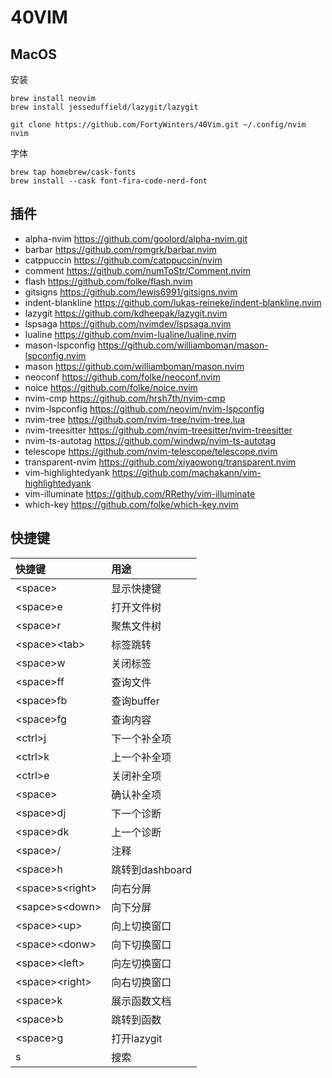 # 40VIM

## MacOS

安装

```
brew install neovim
brew install jesseduffield/lazygit/lazygit

git clone https://github.com/FortyWinters/40Vim.git ~/.config/nvim
nvim
```

字体

```
brew tap homebrew/cask-fonts
brew install --cask font-fira-code-nerd-font
```

## 插件

- alpha-nvim https://github.com/goolord/alpha-nvim.git
- barbar https://github.com/romgrk/barbar.nvim
- catppuccin https://github.com/catppuccin/nvim
- comment https://github.com/numToStr/Comment.nvim
- flash https://github.com/folke/flash.nvim
- gitsigns https://github.com/lewis6991/gitsigns.nvim
- indent-blankline https://github.com/lukas-reineke/indent-blankline.nvim
- lazygit https://github.com/kdheepak/lazygit.nvim
- lspsaga https://github.com/nvimdev/lspsaga.nvim
- lualine https://github.com/nvim-lualine/lualine.nvim
- mason-lspconfig https://github.com/williamboman/mason-lspconfig.nvim
- mason https://github.com/williamboman/mason.nvim
- neoconf https://github.com/folke/neoconf.nvim
- noice https://github.com/folke/noice.nvim
- nvim-cmp https://github.com/hrsh7th/nvim-cmp
- nvim-lspconfig https://github.com/neovim/nvim-lspconfig
- nvim-tree https://github.com/nvim-tree/nvim-tree.lua
- nvim-treesitter https://github.com/nvim-treesitter/nvim-treesitter
- nvim-ts-autotag https://github.com/windwp/nvim-ts-autotag
- telescope https://github.com/nvim-telescope/telescope.nvim
- transparent-nvim https://github.com/xiyaowong/transparent.nvim
- vim-highlightedyank https://github.com/machakann/vim-highlightedyank
- vim-illuminate https://github.com/RRethy/vim-illuminate
- which-key https://github.com/folke/which-key.nvim

## 快捷键

| 快捷键              | 用途            |
| :------------------ | :-------------- |
| \<space\>           | 显示快捷键      |
| \<space\>e          | 打开文件树      |
| \<space\>r          | 聚焦文件树      |
| \<space\>\<tab\>    | 标签跳转        |
| \<space\>w          | 关闭标签        |
| \<space\>ff         | 查询文件        |
| \<space\>fb         | 查询buffer      |
| \<space\>fg         | 查询内容        |
| \<ctrl\>j           | 下一个补全项    |
| \<ctrl\>k           | 上一个补全项    |
| \<ctrl\>e           | 关闭补全项      |
| \<space\>           | 确认补全项      |
| \<space\>dj         | 下一个诊断      |
| \<space\>dk         | 上一个诊断      |
| \<space\>/          | 注释            |
| \<space\>h          | 跳转到dashboard |
| \<space\>s\<right\> | 向右分屏        |
| \<sapce\>s\<down\>  | 向下分屏        |
| \<space\>\<up\>     | 向上切换窗口    |
| \<space\>\<donw\>   | 向下切换窗口    |
| \<space\>\<left\>   | 向左切换窗口    |
| \<space\>\<right\>  | 向右切换窗口    |
| \<space\>k          | 展示函数文档    |
| \<space\>b          | 跳转到函数      |
| \<space\>g          | 打开lazygit     |
| s                   | 搜索            |

